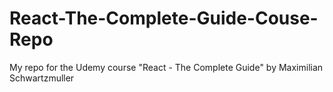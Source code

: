 # React-The-Complete-Guide-Couse-Repo
My repo for the Udemy course "React - The Complete Guide" by Maximilian Schwartzmuller
